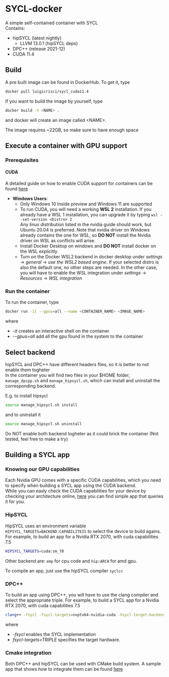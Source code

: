 # SYCL-docker

A simple self-contained container with SYCL  
Contains:
- hipSYCL (latest nightly)
  - LLVM 13.0.1 (hipSYCL deps)
- DPC++ (release 2021-12)
- CUDA 11.4

## Build
A pre built image can be found in DockerHub. To get it, type
```bash
docker pull luigicrisci/sycl_cuda11.4
```

If you want to build the image by yourself, type
```bash
docker build -t <NAME> .
```
and docker will create an image called \<NAME\>.

The image requires ~22GB, so make sure to have enough space

## Execute a container with GPU support
### Prerequisites
#### CUDA
A detailed guide on how to enable CUDA support for containers can be found [here](https://docs.nvidia.com/datacenter/cloud-native/container-toolkit/install-guide.html#linux-distributions)  
- **Windows Users**:
  - Only Windows 10 Inside preview and Windows 11 are supported
  -  To run CUDA, you will need a working **WSL 2** installation. If you already have a WSL 1 installation, you can upgrade it by typing `wsl --set-version <Distro> 2`  
Any linux distribution listed in the nvidia guide should work, but Ubuntu 20.04 is preferred. Note that nvidia driver on Windows already contains the one for WSL, so **DO NOT** install the Nvidia driver on WSL as conflicts will arise. 
  - Install Docker Desktop on windows and **DO NOT** install docker on the WSL explicitly.
  - Turn on the Docker WSL2 backend in docker desktop under *settings* -> *general* -> *use the WSL2 based engine*. If your selected distro is also the default one, no other steps are needed. In the other case, you will have to enable the WSL integration under *settings* -> *Resources* -> *WSL integration*

### Run the container
To run the container, type
```bash
docker run -it --gpus=all --name <CONTAINER_NAME> <IMAGE_NAME>
```
where 
- *-it* creates an interactive shell on the container
- *--gpus=all* add all the gpu found in the system to the container

## Select backend
hipSYCL and DPC++ have different headers files, so it is better to not enable them togheter  
In the container you will find two files in your $HOME folder, `manage_dpcpp.sh` and `manage_hipsycl.sh`, which can install and uninstall the corresponding backend.  

E.g. to install hipsycl
```bash
source manage_hipsycl.sh install
```
and to uninstall it
```bash
source manage_hipsycl.sh uninstall
```
Do NOT enable both backend togheter as it could brick the container (Not tested, feel free to make a try)  

## Building a SYCL app

### Knowing our GPU capabilities
Each Nvidia GPU comes with a specific CUDA capabilities, which you need to specify when building a SYCL app using the CUDA backend.  
While you can easly check the CUDA capabilities for your device by checking your architecture online, [here](https://gist.github.com/Luigi-Crisci/08b8f76355476a68d34737611984bf5c) you can find simple app that queries it for you.

### HipSYCL

HipSYCL uses an environment variable `HIPSYCL_TARGETS=BACKEND:CAPABILITEIS` to select the device to build agains.  
For example, to build an app for a Nvidia RTX 2070, with cuda capabilities 7.5
```bash
HIPSYCL_TARGETS=cuda:sm_70
```
Other backend are: `omp` for cpu code and `hip:ARCH` for amd gpu.  

To compile an app, just use the hipSYCL compiler `syclcc`

### DPC++

To build an app using DPC++, you will have to use the clang compiler and select the appropriate triple.
For example, to build a SYCL app for a Nvidia RTX 2070, with cuda capabilities 7.5
```bash
clang++ -fsycl -fsycl-targets=nvptx64-nvidia-cuda -Xsycl-target-backend --offload_arch=75 <FILENAME>
```
where
- *-fsycl* enables the SYCL implementation
- *fsycl-targets=TRIPLE* specifies the target hardware.

### Cmake integration
Both DPC++ and hipSYCL can be used with CMake build system. A sample app that shows how to integrate them can be found [here](https://github.com/Luigi-Crisci/SYCL-cmake-sample-app)